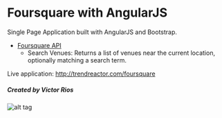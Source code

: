 # Foursquare with AngularJS

Single Page Application built with AngularJS and Bootstrap.

* [Foursquare API](https://developer.foursquare.com/)
  * Search Venues: Returns a list of venues near the current location, optionally matching a search term.

Live application: http://trendreactor.com/foursquare

##### Created by Victor Rios

![alt tag](http://trendreactor.com/resources/angular_foursquare.jpg)
